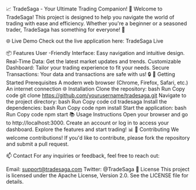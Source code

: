 📈 TradeSaga - Your Ultimate Trading Companion! 🚀
Welcome to TradeSaga! This project is designed to help you navigate the world of trading with ease and efficiency. Whether you're a beginner or a seasoned trader, TradeSaga has something for everyone! 🌟

🌐 Live Demo
Check out the live application here: TradeSaga Live

📦 Features
User -Friendly Interface: Easy navigation and intuitive design.
Real-Time Data: Get the latest market updates and trends.
Customizable Dashboard: Tailor your trading experience to fit your needs.
Secure Transactions: Your data and transactions are safe with us! 🔒
🚀 Getting Started
Prerequisites
A modern web browser (Chrome, Firefox, Safari, etc.)
An internet connection 🌐
Installation
Clone the repository:
bash
Run
Copy code
git clone https://github.com/yourusername/tradesaga.git
Navigate to the project directory:
bash
Run
Copy code
cd tradesaga
Install the dependencies:
bash
Run
Copy code
npm install
Start the application:
bash
Run
Copy code
npm start
📚 Usage Instructions
Open your browser and go to http://localhost:3000.
Create an account or log in to access your dashboard.
Explore the features and start trading! 📊
🤝 Contributing
We welcome contributions! If you'd like to contribute, please fork the repository and submit a pull request.

📫 Contact
For any inquiries or feedback, feel free to reach out:

Email: support@tradesaga.com
Twitter: @TradeSaga
📜 License
This project is licensed under the Apache License, Version 2.0. See the LICENSE file for details.

